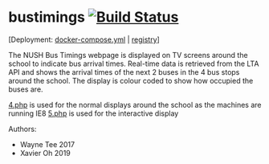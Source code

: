 # bustimings [![Build Status](https://appventure.nushigh.edu.sg:8000/api/badges/appventure-nush/bustimings/status.svg)](https://appventure.nushigh.edu.sg:8000/appventure-nush/bustimings)

\[Deployment: [docker-compose.yml](https://github.com/appventure-nush/infrastructure/blob/master/setup-scripts/main-bustimings.yml) | [registry](https://appventure.nushigh.edu.sg/registry/#/bustimings)\]

The NUSH Bus Timings webpage is displayed on TV screens around the school to indicate bus arrival times. Real-time data is retrieved from the LTA API and shows the arrival times of the next 2 buses in the 4 bus stops around the school. The display is colour coded to show how occupied the buses are.

[4.php](4.php) is used for the normal displays around the school as the machines are running IE8
[5.php](5.php) is used for the interactive display

Authors:
- Wayne Tee 2017
- Xavier Oh 2019
